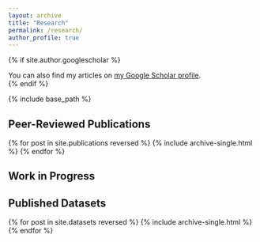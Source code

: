 ```yaml
---
layout: archive
title: "Research"
permalink: /research/
author_profile: true
---
```


{% if site.author.googlescholar %}
  <div class="wordwrap">You can also find my articles on <a href="{{site.author.googlescholar}}">my Google Scholar profile</a>.</div>
{% endif %}

{% include base_path %}

Peer-Reviewed Publications
---
{% for post in site.publications reversed %}
  {% include archive-single.html %}
{% endfor %}

Work in Progress
---


Published Datasets
---
{% for post in site.datasets reversed %}
  {% include archive-single.html %}
{% endfor %}
